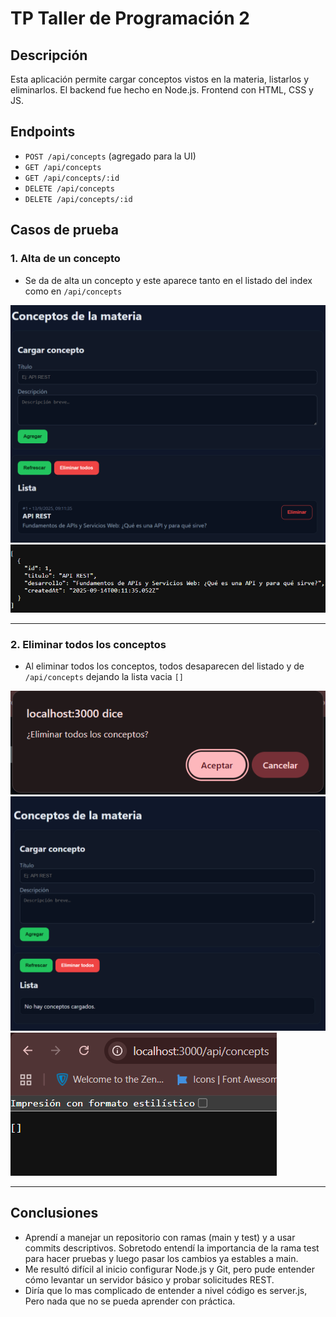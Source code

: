 # TP Taller de Programación 2

## Descripción 
Esta aplicación permite cargar conceptos vistos en la materia, listarlos y eliminarlos.
El backend fue hecho en Node.js. Frontend con HTML, CSS y JS.

## Endpoints
- `POST /api/concepts` (agregado para la UI)
- `GET /api/concepts` 
- `GET /api/concepts/:id`
- `DELETE /api/concepts`
- `DELETE /api/concepts/:id`

## Casos de prueba

### 1. Alta de un concepto
- Se da de alta un concepto y este aparece tanto en el listado del index como en `/api/concepts`

![Alta concepto](./screenshots/Agregar_concepto.png)
![Api concepts](./screenshots/Api_concepts_agregar.png)

---

### 2. Eliminar todos los conceptos
- Al eliminar todos los conceptos, todos desaparecen del listado y de `/api/concepts` dejando la lista vacia `[]`

![Boton eliminar](./screenshots/Boton_eliminar_todos.png)
![Listado vacío](./screenshots/Lista_vacia_eliminar_todos.png)
![Api concepts vacío](./screenshots/Api_concepts_todos_eliminados.png)

---

## Conclusiones
- Aprendí a manejar un repositorio con ramas (main y test) y a usar commits descriptivos. Sobretodo entendí la importancia de la rama test para hacer pruebas y luego pasar los cambios ya estables a main.
- Me resultó difícil al inicio configurar Node.js y Git, pero pude entender cómo levantar un servidor básico y probar solicitudes REST.
- Diría que lo mas complicado de entender a nivel código es server.js, Pero nada que no se pueda aprender con práctica.